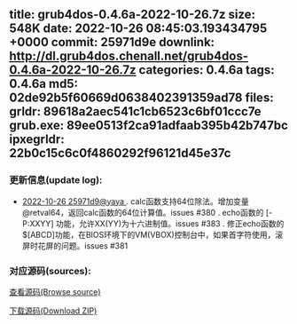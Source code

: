 title: grub4dos-0.4.6a-2022-10-26.7z
size: 548K
date: 2022-10-26 08:45:03.193434795 +0000
commit: 25971d9e
downlink: http://dl.grub4dos.chenall.net/grub4dos-0.4.6a-2022-10-26.7z
categories: 0.4.6a
tags: 0.4.6a
md5: 02de92b5f60669d0638402391359ad78
files:
  grldr: 89618a2aec541c1cb6523c6bf01ccc7e
  grub.exe: 89ee0513f2ca91adfaab395b42b747bc
  ipxegrldr: 22b0c15c6c0f4860292f96121d45e37c
---

### 更新信息(update log):
  * [2022-10-26 25971d9@yaya ](https://github.com/chenall/grub4dos/commit/25971d9e4c7c6152f447b7da6f2c5f90076945f4)     ﻿. calc函数支持64位除法。增加变量@retval64，返回calc函数的64位计算值。issues #380
      . echo函数的 [-P:XXYY] 功能，允许XX(YY)为十六进制值。issues #383
      . 修正echo函数的$[ABCD]功能，在BIOS环境下的VM(VBOX)控制台中，如果首字符使用，滚屏时花屏的问题。issues #381


### 对应源码(sources):
  [查看源码(Browse source)](https://github.com/chenall/grub4dos/tree/25971d9e4c7c6152f447b7da6f2c5f90076945f4)

  [下载源码(Download ZIP)](https://github.com/chenall/grub4dos/archive/25971d9e4c7c6152f447b7da6f2c5f90076945f4.zip)
